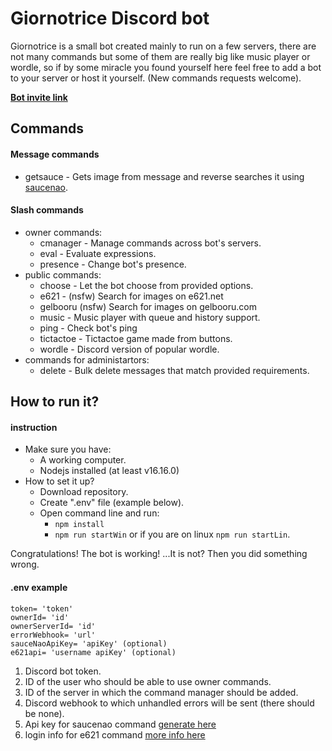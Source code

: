 # Giornotrice Discord bot

Giornotrice is a small bot created mainly to run on a few servers, there are not many commands but some of them are really big like music player or wordle, so if by some miracle you found yourself here feel free to add a bot to your server or host it yourself.
(New commands requests welcome).

**[Bot invite link](https://discord.com/api/oauth2/authorize?client_id=752285078436184064&permissions=2147483656&scope=bot%20applications.commands)**

## Commands

#### Message commands

- getsauce - Gets image from message and reverse searches it using [saucenao](https://saucenao.com/).

#### Slash commands

- owner commands:
  - cmanager - Manage commands across bot's servers.
  - eval - Evaluate expressions.
  - presence - Change bot's presence.
- public commands:
  - choose - Let the bot choose from provided options.
  - e621 - (nsfw) Search for images on e621.net
  - gelbooru (nsfw) Search for images on gelbooru.com
  - music - Music player with queue and history support.
  - ping - Check bot's ping
  - tictactoe - Tictactoe game made from buttons.
  - wordle - Discord version of popular wordle.
- commands for administartors:
  - delete - Bulk delete messages that match provided requirements.

## How to run it?

#### instruction

- Make sure you have:
  - A working computer.
  - Nodejs installed (at least v16.16.0)
- How to set it up?
  - Download repository.
  - Create ".env" file (example below).
  - Open command line and run:
    - `npm install`
    - `npm run startWin` or if you are on linux `npm run startLin`.

Congratulations! The bot is working! ...It is not? Then you did something wrong.
 
#### .env example

```
token= 'token'
ownerId= 'id'
ownerServerId= 'id'
errorWebhook= 'url'
sauceNaoApiKey= 'apiKey' (optional)
e621api= 'username apiKey' (optional)
```
1. Discord bot token.
2. ID of the user who should be able to use owner commands.
3. ID of the server in which the command manager should be added.
4. Discord webhook to which unhandled errors will be sent (there should be none).
5. Api key for saucenao command [generate here](https://saucenao.com/user.php?page=search-api)
6. login info for e621 command [more info here](https://e621.net/help/api)
